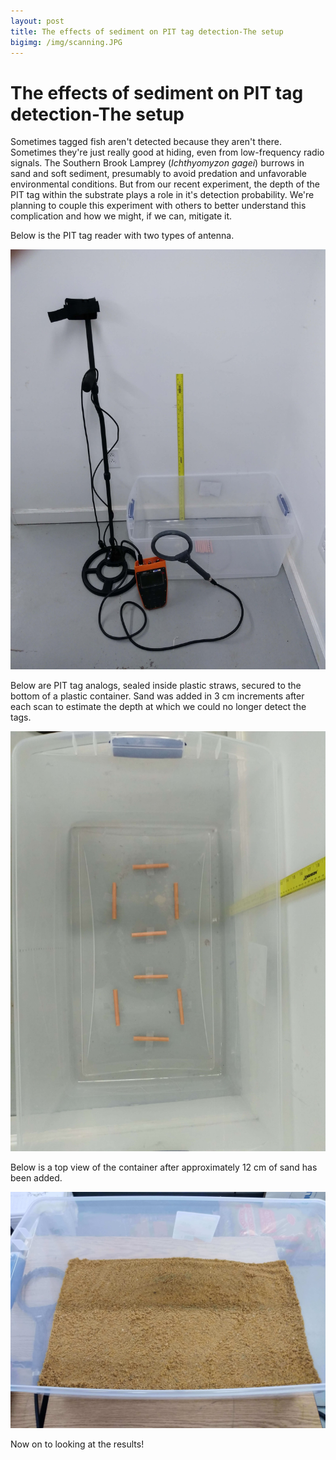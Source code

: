 ```yaml
---
layout: post
title: The effects of sediment on PIT tag detection-The setup
bigimg: /img/scanning.JPG
---
```


# The effects of sediment on PIT tag detection-The setup

Sometimes tagged fish aren't detected because they aren't there. 
Sometimes they're just really good at hiding, even from low-frequency 
radio signals. The Southern Brook Lamprey (_Ichthyomyzon gagei_) burrows 
in sand and soft sediment, presumably to avoid predation and unfavorable 
environmental conditions. But from our recent experiment, the depth of 
the PIT tag within the substrate plays a role in it's detection 
probability. We're planning to couple this experiment with others to 
better understand this complication and how we might, if we can, 
mitigate it. 


Below is the PIT tag reader with two types of antenna.

![alt text](/img/pit-scanners.jpg)


Below are PIT tag analogs, sealed inside plastic straws, secured to the 
bottom of a plastic container. Sand was added in 3 cm increments
after each scan to estimate the depth at which we could no longer
detect the tags.

![alt text](/img/PIT-analogs.jpg)

Below is a top view of the container after approximately 12 cm of sand has been added.

![alt text](/img/substrate.JPG )

Now on to looking at the results!